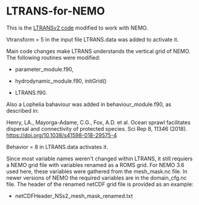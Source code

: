# LTRANS-for-NEMO

This is the [LTRANSv2 code](https://northweb.hpl.umces.edu/LTRANS.htm) modified to work with NEMO. 

Vtransform = 5 in the input file LTRANS.data was added to activate it. 

Main code changes make LTRANS understands the vertical grid of NEMO. 
The following routines were modified:

- parameter_module.f90,


- hydrodynamic_module.f90, initGrid()

- LTRANS.f90.

Also a Lophelia bahaviour was added in behaviour_module.f90, as described in:

Henry, LA., Mayorga-Adame, C.G., Fox, A.D. et al. Ocean sprawl facilitates dispersal and connectivity of protected species. Sci Rep 8, 11346 (2018). https://doi.org/10.1038/s41598-018-29575-4

Behavior = 8 in LTRANS.data activates it.

Since most variable names weren't changed within LTRANS, it still requiers a NEMO grid file with variables renamed as a ROMS grid.
For NEMO 3.6 used here, these variables were gathered from the mesh_mask.nc file. In newer versions of NEMO the required variables are in the domain_cfg.nc file. 
The header of the renamed netCDF grid file is provided as an example:
- netCDFHeader_NSs2_mesh_mask_renamed.txt
